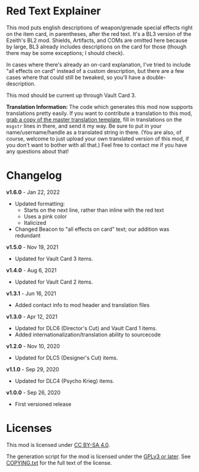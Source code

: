 Red Text Explainer
==================

This mod puts english descriptions of weapon/grenade special effects right on
the item card, in parentheses, after the red text.  It's a BL3 version of the
Ezeith's BL2 mod.  Shields, Artifacts, and COMs are omitted here because by
large, BL3 already includes descriptions on the card for those (though there
may be some exceptions; I should check).

In cases where there's already an on-card explanation, I've tried to include
"all effects on card" instead of a custom description, but there are a few
cases where that could still be tweaked, so you'll have a double-description.

This mod should be current up through Vault Card 3.

**Translation Information:** The code which generates this mod now supports
translations pretty easily.  If you want to contribute a translation to this
mod, [grab a copy of the master translation template](https://raw.githubusercontent.com/BLCM/bl3mods/master/Apocalyptech/gear_changes/red_text_explainer/locales/base.pot),
fill in translations on the `msgstr` lines in there, and send it my way.  Be
sure to put in your name/username/handle as a translated string in there.
(You are also, of course, welcome to just upload your own translated version
of this mod, if you don't want to bother with all that.)  Feel free to contact
me if you have any questions about that!

Changelog
=========

**v1.6.0** - Jan 22, 2022
 * Updated formatting:
   * Starts on the next line, rather than inline with the red text
   * Uses a pink color
   * Italicized
 * Changed Beacon to "all effects on card" text; our addition was redundant

**v1.5.0** - Nov 19, 2021
 * Updated for Vault Card 3 items.

**v1.4.0** - Aug 6, 2021
 * Updated for Vault Card 2 items.

**v1.3.1** - Jun 16, 2021
 * Added contact info to mod header and translation files

**v1.3.0** - Apr 12, 2021
 * Updated for DLC6 (Director's Cut) and Vault Card 1 items.
 * Added internationalization/translation ability to sourcecode

**v1.2.0** - Nov 10, 2020
 * Updated for DLC5 (Designer's Cut) items.

**v1.1.0** - Sep 29, 2020
 * Updated for DLC4 (Psycho Krieg) items.

**v1.0.0** - Sep 26, 2020
 * First versioned release
 
Licenses
========

This mod is licensed under [CC BY-SA 4.0](https://creativecommons.org/licenses/by-sa/4.0/).

The generation script for the mod is licensed under the
[GPLv3 or later](https://www.gnu.org/licenses/quick-guide-gplv3.html).
See [COPYING.txt](../../COPYING.txt) for the full text of the license.

